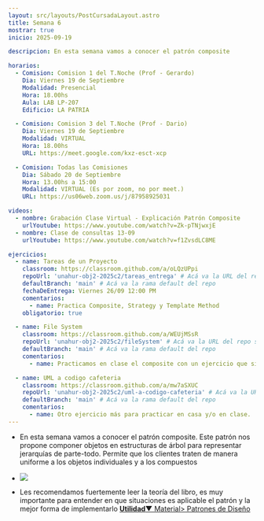 ```yaml
---
layout: src/layouts/PostCursadaLayout.astro
title: Semana 6
mostrar: true
inicio: 2025-09-19

descripcion: En esta semana vamos a conocer el patrón composite

horarios:
  - Comision: Comision 1 del T.Noche (Prof - Gerardo)
    Dia: Viernes 19 de Septiembre
    Modalidad: Presencial
    Hora: 18.00hs
    Aula: LAB LP-207
    Edificio: LA PATRIA

  - Comision: Comision 3 del T.Noche (Prof - Dario)
    Dia: Viernes 19 de Septiembre
    Modalidad: VIRTUAL
    Hora: 18.00hs
    URL: https://meet.google.com/kxz-esct-xcp

  - Comision: Todas las Comisiones
    Dia: Sábado 20 de Septiembre
    Hora: 13.00hs a 15:00
    Modalidad: VIRTUAL (Es por zoom, no por meet.)
    URL: https://us06web.zoom.us/j/87958925031

videos:
  - nombre: Grabación Clase Virtual - Explicación Patrón Composite
    urlYoutube: https://www.youtube.com/watch?v=Zk-pTNjwxjE
  - nombre: Clase de consultas 13-09
    urlYoutube: https://www.youtube.com/watch?v=f1ZvsdLC8ME

ejercicios:
  - name: Tareas de un Proyecto
    classroom: https://classroom.github.com/a/oLQzUPpi
    repoUrl: 'unahur-obj2-2025c2/tareas_entrega' # Acá va la URL del repo sin el "https://github.com/"
    defaultBranch: 'main' # Acá va la rama default del repo
    fechaDeEntrega: Viernes 26/09 12:00 PM
    comentarios:
      - name: Practica Composite, Strategy y Template Method
    obligatorio: true

  - name: File System
    classroom: https://classroom.github.com/a/WEUjMSsR
    repoUrl: 'unahur-obj2-2025c2/fileSystem' # Acá va la URL del repo sin el "https://github.com/"
    defaultBranch: 'main' # Acá va la rama default del repo
    comentarios:
      - name: Practicamos en clase el composite con un ejercicio que simula un file system

  - name: UML a codigo cafeteria
    classroom: https://classroom.github.com/a/mw7aSXUC
    repoUrl: 'unahur-obj2-2025c2/uml-a-codigo-cafeteria' # Acá va la URL del repo sin el "https://github.com/"
    defaultBranch: 'main' # Acá va la rama default del repo
    comentarios:
      - name: Otro ejercicio más para practicar en casa y/o en clase.
---
```


- En esta semana vamos a conocer el patrón composite. Este patrón nos propone componer objetos en estructuras de árbol para representar jerarquías de parte-todo. Permite que los clientes traten de manera uniforme a los objetos individuales y a los compuestos

- <div ><img src="https://www.cs.unc.edu/~stotts/GOF/hires/Pictures/compo075.gif"></img></div>

- Les recomendamos fuertemente leer la teoría del libro, es muy importante para entender en que situaciones es aplicable el patrón y la mejor forma de implementarlo <a href="/material#estructurales" target="_blank">**Utilidad**▼ Material> Patrones de Diseño</a>
